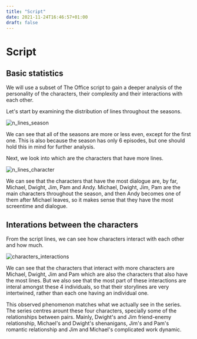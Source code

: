 ```yaml
---
title: "Script"
date: 2021-11-24T16:46:57+01:00
draft: false
---
```


# Script

## Basic statistics

We will use a subset of The Office script to gain a deeper analysis of the personality of the characters, their complexity and their interactions with each other.

Let's start by examining the distribution of lines throughout the seasons.

![n_lines_season]({{<baseurl>}}/images/n_lines_season.png)

We can see that all of the seasons are more or less even, except for the first one. This is also because the season has only 6 episodes, but one should hold this in mind for further analysis.

Next, we look into which are the characters that have more lines.

![n_lines_character]({{<baseurl>}}/images/n_lines_character.png)

We can see that the characters that have the most dialogue are, by far, Michael, Dwight, Jim, Pam and Andy. Michael, Dwight, Jim, Pam are the main characters throughout the season, and then Andy becomes one of them after Michael leaves, so it makes sense that they have the most screentime and dialogue.

## Interations between the characters

From the script lines, we can see how characters interact with each other and how much.


![characters_interactions]({{<baseurl>}}/images/characters_interactions.png)

We can see that the characters that interact with more characters are Michael, Dwight, Jim and Pam which are also the characters that also have the most lines. But we also see that the most part of these interactions are interal amongst these 4 individuals, so that their storylines are very intertwined, rather than each one having an individual one. 

This observed phenomenon matches what we actually see in the series. The series centres arount these four characters, specially some of the relationships between pairs. Mainly, Dwight's and Jim friend-enemy relationship, Michael's and Dwight's shenanigans, Jim's and Pam's romantic relationship and Jim and Michael's complicated work dynamic.
